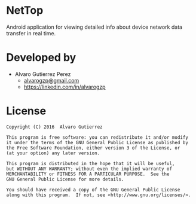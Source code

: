 # NetTop
Android application for viewing detailed info about device network data transfer in real time.

# Developed by
- Alvaro Gutierrez Perez
  - alvarogzp@gmail.com
  - https://linkedin.com/in/alvarogzp

# License

    Copyright (C) 2016  Alvaro Gutierrez

    This program is free software: you can redistribute it and/or modify
    it under the terms of the GNU General Public License as published by
    the Free Software Foundation, either version 3 of the License, or
    (at your option) any later version.

    This program is distributed in the hope that it will be useful,
    but WITHOUT ANY WARRANTY; without even the implied warranty of
    MERCHANTABILITY or FITNESS FOR A PARTICULAR PURPOSE.  See the
    GNU General Public License for more details.

    You should have received a copy of the GNU General Public License
    along with this program.  If not, see <http://www.gnu.org/licenses/>.
